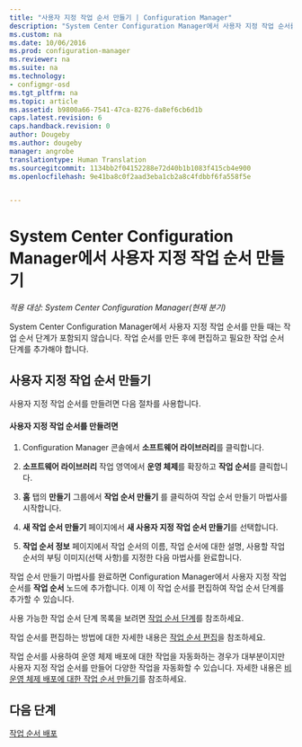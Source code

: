 ```yaml
---
title: "사용자 지정 작업 순서 만들기 | Configuration Manager"
description: "System Center Configuration Manager에서 사용자 지정 작업 순서를 편집하여 작업 순서에 단계를 추가합니다."
ms.custom: na
ms.date: 10/06/2016
ms.prod: configuration-manager
ms.reviewer: na
ms.suite: na
ms.technology:
- configmgr-osd
ms.tgt_pltfrm: na
ms.topic: article
ms.assetid: b9800a66-7541-47ca-8276-da8ef6cb6d1b
caps.latest.revision: 6
caps.handback.revision: 0
author: Dougeby
ms.author: dougeby
manager: angrobe
translationtype: Human Translation
ms.sourcegitcommit: 1134bb2f04152288e72d40b1b1083f415cb4e900
ms.openlocfilehash: 9e41ba8c0f2aad3eba1cb2a8c4fdbbf6fa558f5e


---
```

# <a name="create-a-custom-task-sequence-with-system-center-configuration-manager"></a>System Center Configuration Manager에서 사용자 지정 작업 순서 만들기

*적용 대상: System Center Configuration Manager(현재 분기)*

System Center Configuration Manager에서 사용자 지정 작업 순서를 만들 때는 작업 순서 단계가 포함되지 않습니다. 작업 순서를 만든 후에 편집하고 필요한 작업 순서 단계를 추가해야 합니다.  

##  <a name="a-namebkmkcustomtsa-create-a-custom-task-sequence"></a><a name="BKMK_CustomTS"></a> 사용자 지정 작업 순서 만들기  
 사용자 지정 작업 순서를 만들려면 다음 절차를 사용합니다.  

#### <a name="to-create-a-custom-task-sequence"></a>사용자 지정 작업 순서를 만들려면  

1.  Configuration Manager 콘솔에서 **소프트웨어 라이브러리**를 클릭합니다.  

2.  **소프트웨어 라이브러리** 작업 영역에서 **운영 체제**를 확장하고 **작업 순서**를 클릭합니다.  

3.  **홈** 탭의 **만들기** 그룹에서 **작업 순서 만들기** 를 클릭하여 작업 순서 만들기 마법사를 시작합니다.  

4.  **새 작업 순서 만들기** 페이지에서 **새 사용자 지정 작업 순서 만들기**를 선택합니다.  

5.  **작업 순서 정보** 페이지에서 작업 순서의 이름, 작업 순서에 대한 설명, 사용할 작업 순서의 부팅 이미지(선택 사항)를 지정한 다음 마법사를 완료합니다.  

 작업 순서 만들기 마법사를 완료하면 Configuration Manager에서 사용자 지정 작업 순서를 **작업 순서** 노드에 추가합니다. 이제 이 작업 순서를 편집하여 작업 순서 단계를 추가할 수 있습니다.  

 사용 가능한 작업 순서 단계 목록을 보려면 [작업 순서 단계](../understand/task-sequence-steps.md)를 참조하세요.  

 작업 순서를 편집하는 방법에 대한 자세한 내용은 [작업 순서 편집](manage-task-sequences-to-automate-tasks.md#BKMK_ModifyTaskSequence)을 참조하세요.  

 작업 순서를 사용하여 운영 체제 배포에 대한 작업을 자동화하는 경우가 대부분이지만 사용자 지정 작업 순서를 만들어 다양한 작업을 자동화할 수 있습니다. 자세한 내용은 [비운영 체제 배포에 대한 작업 순서 만들기](create-a-task-sequence-for-non-operating-system-deployments.md)를 참조하세요.  

 ## <a name="next-steps"></a>다음 단계
 [작업 순서 배포](manage-task-sequences-to-automate-tasks.md#BKMK_DeployTS)



<!--HONumber=Nov16_HO1-->



